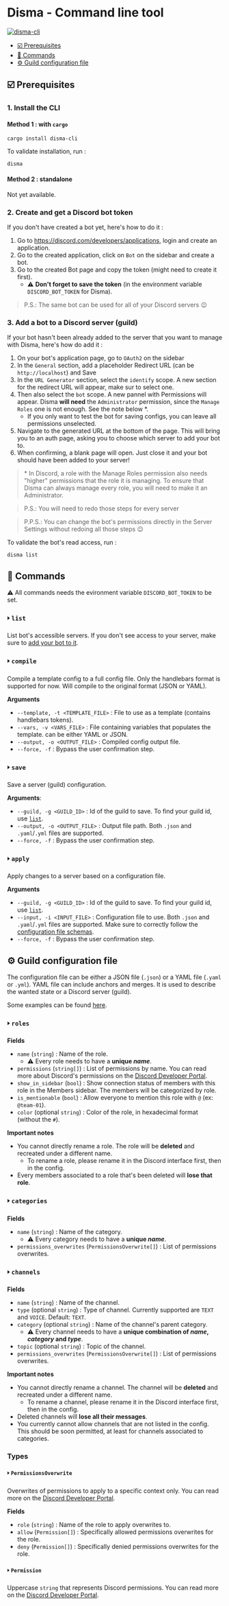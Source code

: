 # Disma - Command line tool

[![disma-cli](https://img.shields.io/crates/v/disma-cli)](https://crates.io/crates/disma-cli)

- [☑️ Prerequisites](#️-prerequisites)
- [🚀 Commands](#-commands)
- [⚙️ Guild configuration file](#️-guild-configuration-file)

## ☑️ Prerequisites

### 1. Install the CLI

#### Method 1 : with `cargo`

```shell
cargo install disma-cli
```

To validate installation, run :

```shell
disma
```

#### Method 2 : standalone

Not yet available.

### 2. Create and get a Discord bot token

If you don't have created a bot yet, here's how to do it :

1. Go to <https://discord.com/developers/applications>, login and create an application.
2. Go to the created application, click on `Bot` on the sidebar and create a bot.
3. Go to the created Bot page and copy the token (might need to create it first).
   - :warning: **Don't forget to save the token** (in the environment variable `DISCORD_BOT_TOKEN` for Disma).

> P.S.: The same bot can be used for all of your Discord servers :wink:

### 3. Add a bot to a Discord server (guild)

If your bot hasn't been already added to the server that you want to manage with Disma, here's how do add it :

1. On your bot's application page, go to `OAuth2` on the sidebar
2. In the `General` section, add a placeholder Redirect URL (can be `http://localhost`) and Save
3. In the `URL Generator` section, select the `identify` scope. A new section for the redirect URL will appear, make sur to select one.
4. Then also select the `bot` scope. A new pannel with Permissions will appear. Disma **will need** the `Administrator` permission, since the `Manage Roles` one is not enough. See the note below \*.
   - If you only want to test the bot for saving configs, you can leave all permissions unselected.
5. Navigate to the generated URL at the bottom of the page. This will bring you to an auth page, asking you to choose which server to add your bot to.
6. When confirming, a blank page will open. Just close it and your bot should have been added to your server!

> \* In Discord, a role with the Manage Roles permission also needs "higher" permissions that the role it is managing. To ensure that Disma can always manage every role, you will need to make it an Administrator.

> P.S.: You will need to redo those steps for every server

> P.P.S.: You can change the bot's permissions directly in the Server Settings without redoing all those steps :wink:

To validate the bot's read access, run :

```shell
disma list
```


## 🚀 Commands

:warning: All commands needs the evironment variable `DISCORD_BOT_TOKEN` to be set.

### 🢒 `list`

List bot's accessible servers. If you don't see access to your server, make sure to [add your bot to it](#add-a-bot-to-a-discord-server-guild).

### 🢒 `compile`

Compile a template config to a full config file. Only the handlebars format is supported for now. Will compile to the original format (JSON or YAML).

**Arguments**

- `--template, -t <TEMPLATE_FILE>` : File to use as a template (contains handlebars tokens).
- `--vars, -v <VARS_FILE>` : File containing variables that populates the template. can be either YAML or JSON.
- `--output, -o <OUTPUT_FILE>` : Compiled config output file.
- `--force, -f` : Bypass the user confirmation step.

### 🢒 `save`

Save a server (guild) configuration.

**Arguments**:

- `--guild, -g <GUILD_ID>` : Id of the guild to save. To find your guild id, use [`list`](#list).
- `--output, -o <OUTPUT_FILE>` : Output file path. Both `.json` and `.yaml`/`.yml` files are supported.
- `--force, -f` : Bypass the user confirmation step.

### 🢒 `apply`

Apply changes to a server based on a configuration file.

**Arguments**

- `--guild, -g <GUILD_ID>` : Id of the guild to save. To find your guild id, use [`list`](#list).
- `--input, -i <INPUT_FILE>` : Configuration file to use. Both `.json` and `.yaml`/`.yml` files are supported. Make sure to correctly follow the [configuration file schemas](#server-configuration-file).
- `--force, -f` : Bypass the user confirmation step.


## ⚙️ Guild configuration file

The configuration file can be either a JSON file (`.json`) or a YAML file (`.yaml` or `.yml`). YAML file can include anchors and merges. It is used to describe the wanted state or a Discord server (guild).

Some examples can be found [here](./docs/examples).

### 🢒 `roles`

**Fields**

- `name` (`string`) : Name of the role.
  - ⚠️ Every role needs to have a **unique *name***.
- `permissions` (`string[]`) : List of permissions by name. You can read more about Discord's permissions on the [Discord Developer Portal](https://discord.com/developers/docs/topics/permissions).
- `show_in_sidebar` (`bool`) : Show connection status of members with this role in the Members sidebar. The members will be categorized by role.
- `is_mentionable` (`bool`) : Allow everyone to mention this role with `@` (ex: `@team-01`).
- `color` (optional `string`) : Color of the role, in hexadecimal format (without the `#`).

**Important notes**

- You cannot directly rename a role. The role will be **deleted** and recreated under a different name.
  - To rename a role, please rename it in the Discord interface first, then in the config.
- Every members associated to a role that's been deleted will **lose that role**.

### 🢒 `categories`

**Fields**

- `name` (`string`) : Name of the category.
  - ⚠️ Every category needs to have a **unique *name***.
- `permissions_overwrites` (`PermissionsOverwrite[]`) : List of permissions overwrites.

### 🢒 `channels`

**Fields**

- `name` (`string`) : Name of the channel.
- `type` (optional `string`) : Type of channel. Currently supported are `TEXT` and `VOICE`. Default: `TEXT`.
- `category` (optional `string`) : Name of the channel's parent category.
  - ⚠️ Every channel needs to have a **unique combination of *name*, *category* and *type***.
- `topic` (optional `string`) : Topic of the channel.
- `permissions_overwrites` (`PermissionsOverwrite[]`) : List of permissions overwrites.

**Important notes**

- You cannot directly rename a channel. The channel will be **deleted** and recreated under a different name.
  - To rename a channel, please rename it in the Discord interface first, then in the config.
- Deleted channels will **lose all their messages**.
- You currently cannot allow channels that are not listed in the config. This should be soon permitted, at least for channels associated to categories.

### Types

#### 🢒 `PermissionsOverwrite`

Overwrites of permissions to apply to a specific context only. You can read more on the [Discord Developer Portal](https://discord.com/developers/docs/topics/permissions#permission-overwrites).

**Fields**

- `role` (`string`) : Name of the role to apply overwrites to.
- `allow` (`Permission[]`) : Specifically allowed permissions overwrites for the role.
- `deny` (`Permission[]`) : Specifically denied permissions overwrites for the role.

#### 🢒 `Permission`

Uppercase `string` that represents Discord permissions. You can read more on the [Discord Developer Portal](https://discord.com/developers/docs/topics/permissions#permissions-bitwise-permission-flags).
